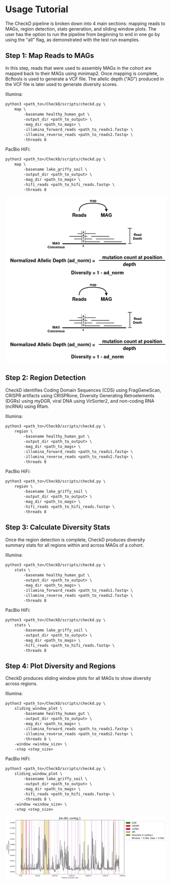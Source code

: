 # Usage Tutorial

The CheckD pipeline is broken down into 4 main sections: mapping reads to MAGs, region detection, stats generation, and sliding window plots. The user has the option to run the pipeline from beginning to end in one go by using the "all" flag, as demonstrated with the test run examples.

## Step 1: Map Reads to MAGs

In this step, reads that were used to assembly MAGs in the cohort are mapped back to their MAGs using minimap2. Once mapping is complete, Bcftools is used to generate a VCF file. The allelic depth ("AD") produced in the VCF file is later used to generate diversity scores. 


Illumina:

```
python3 <path_to>/CheckD/scripts/checkd.py \
	map \
        -basename healthy_human_gut \
        -output_dir <path_to_output> \
        -mag_dir <path_to_mags> \
        -illumina_forward_reads <path_to_reads1.fastq> \
        -illumina_reverse_reads <path_to_reads2.fastq> \
        -threads 8
```

PacBio HiFi:

```
python3 <path_to>/CheckD/scripts/checkd.py \
	map \
        -basename lake_griffy_soil \
        -output_dir <path_to_output> \
        -mag_dir <path_to_mags> \
        -hifi_reads <path_to_hifi_reads.fastq> \
        -threads 8
```

![Map reads to MAGs and calculate diversity](./diagrams/checkD_diversity.drawio.png)
<img src="./diagrams/checkD_diversity.drawio.png" alt="Map reads to MAGs and calculate diversity" width="600">

## Step 2: Region Detection

CheckD identifies Coding Domain Sequences (CDS) using FragGeneScan, CRISPR artifacts using CRISPRone, Diversity Generating Retroelements (DGRs) using myDGR, viral DNA using VirSorter2, and non-coding RNA (ncRNA) using Rfam. 

Illumina:

```
python3 <path_to>/CheckD/scripts/checkd.py \
	region \
        -basename healthy_human_gut \
        -output_dir <path_to_output> \
        -mag_dir <path_to_mags> \
        -illumina_forward_reads <path_to_reads1.fastq> \
        -illumina_reverse_reads <path_to_reads2.fastq> \
        -threads 8
```

PacBio HiFi:

```
python3 <path_to>/CheckD/scripts/checkd.py \
	region \
        -basename lake_griffy_soil \
        -output_dir <path_to_output> \
        -mag_dir <path_to_mags> \
        -hifi_reads <path_to_hifi_reads.fastq> \
        -threads 8
```

## Step 3: Calculate Diversity Stats

Once the region detection is complete, CheckD produces diversity summary stats for all regions within and across MAGs of a cohort. 

Illumina:

```
python3 <path_to>/CheckD/scripts/checkd.py \
	stats \
        -basename healthy_human_gut \
        -output_dir <path_to_output> \
        -mag_dir <path_to_mags> \
        -illumina_forward_reads <path_to_reads1.fastq> \
        -illumina_reverse_reads <path_to_reads2.fastq> \
        -threads 8
```

PacBio HiFi:

```
python3 <path_to>/CheckD/scripts/checkd.py \
	stats \
        -basename lake_griffy_soil \
        -output_dir <path_to_output> \
        -mag_dir <path_to_mags> \
        -hifi_reads <path_to_hifi_reads.fastq> \
        -threads 8
```

## Step 4: Plot Diversity and Regions

CheckD produces sliding window plots for all MAGs to show diversity across regions. 

Illumina:

```
python3 <path_to>/CheckD/scripts/checkd.py \
	sliding_window_plot \
        -basename healthy_human_gut \
        -output_dir <path_to_output> \
        -mag_dir <path_to_mags> \
        -illumina_forward_reads <path_to_reads1.fastq> \
        -illumina_reverse_reads <path_to_reads2.fastq> \
        -threads 8 \
	-window <window_size> \
	-step <step_size>
```

PacBio HiFi:

```
python3 <path_to>/CheckD/scripts/checkd.py \
	sliding_window_plot \
        -basename lake_griffy_soil \
        -output_dir <path_to_output> \
        -mag_dir <path_to_mags> \
        -hifi_reads <path_to_hifi_reads.fastq> \
        -threads 8 \
	-window <window_size> \
	-step <step_size>
```


![Sliding Window Plots](./diagrams/bin.80_contig.1_w5000_s4000_mean_ad_norm.png)


